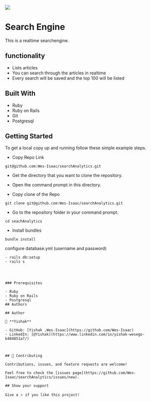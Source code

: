 ![](https://img.shields.io/badge/Microverse-blueviolet)

# Search Engine

This is a realtime searchengine.

## functionality

- Lists articles
- You can search through the articles in realtime
- Every search will be saved and the top 100 will be listed

## Built With

- Ruby
- Ruby on Rails
- Git
- Postgresql

## Getting Started

To get a local copy up and running follow these simple example steps.

- Copy Repo Link

```
git@github.com:Wes-Isaac/searchAnalytics.git
```

- Get the directory that you want to clone the repository.

- Open the command prompt in this directory.

- Copy clone of the Repo

```
git clone git@github.com:Wes-Isaac/searchAnalytics.git
```

- Go to the repository folder in your command prompt.

```
cd seachAnalytics
```

- Install bundles

```
bundle install

```

configure database.yml (username and password)

```
- rails db:setup
- rails s
```

```



### Prerequisites

- Ruby
- Ruby on Rails
- Postgresql
## Authors

## Author

👤 **Yishak**

- GitHub: [Yishak ,Wes-Isaac](https://github.com/Wes-Isaac)
- LinkedIn: [@Yishak](https://www.linkedin.com/in/yishak-wesego-b404851a7/)



## 🤝 Contributing

Contributions, issues, and feature requests are welcome!

Feel free to check the [issues page](https://github.com/Wes-Isaac/searchAnalytics/issues/new).

## Show your support

Give a ⭐️ if you like this project!


```
